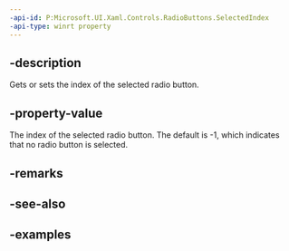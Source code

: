 ```yaml
---
-api-id: P:Microsoft.UI.Xaml.Controls.RadioButtons.SelectedIndex
-api-type: winrt property
---
```


## -description

Gets or sets the index of the selected radio button.

## -property-value

The index of the selected radio button. The default is -1, which indicates that no radio button is selected.

## -remarks

## -see-also

## -examples

